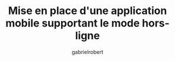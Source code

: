 ---
layout: post
title: "Mise en place d'une application mobile supportant le mode hors-ligne"
modified: 2017-09-05
tags: [azure, xamarin, c#]
categories: [code]
published: false
author: gabrielrobert
---